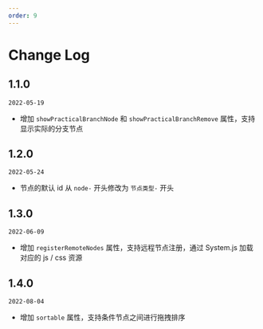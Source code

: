 ```yaml
---
order: 9
---
```


# Change Log

## 1.1.0

`2022-05-19`

- 增加 `showPracticalBranchNode` 和 `showPracticalBranchRemove` 属性，支持显示实际的分支节点

## 1.2.0

`2022-05-24`

- 节点的默认 id 从 `node-` 开头修改为 `节点类型-` 开头

## 1.3.0

`2022-06-09`

- 增加 `registerRemoteNodes` 属性，支持远程节点注册，通过 System.js 加载对应的 js / css 资源

## 1.4.0

`2022-08-04`

- 增加 `sortable` 属性，支持条件节点之间进行拖拽排序

